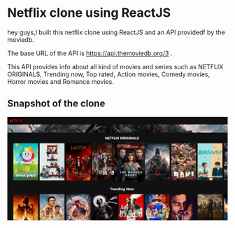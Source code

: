 
# Netflix clone using ReactJS

hey guys,I built this netflix clone using ReactJS and an API providedf by the moviedb.

The base URL of the API is https://api.themoviedb.org/3 .

This API provides info about all kind of movies and series such as NETFLIX ORIGINALS, Trending now, Top rated, Action movies, Comedy movies, Horror movies and Romance movies.

## Snapshot of the clone

![Netflix_clone](images/netflix.png)

